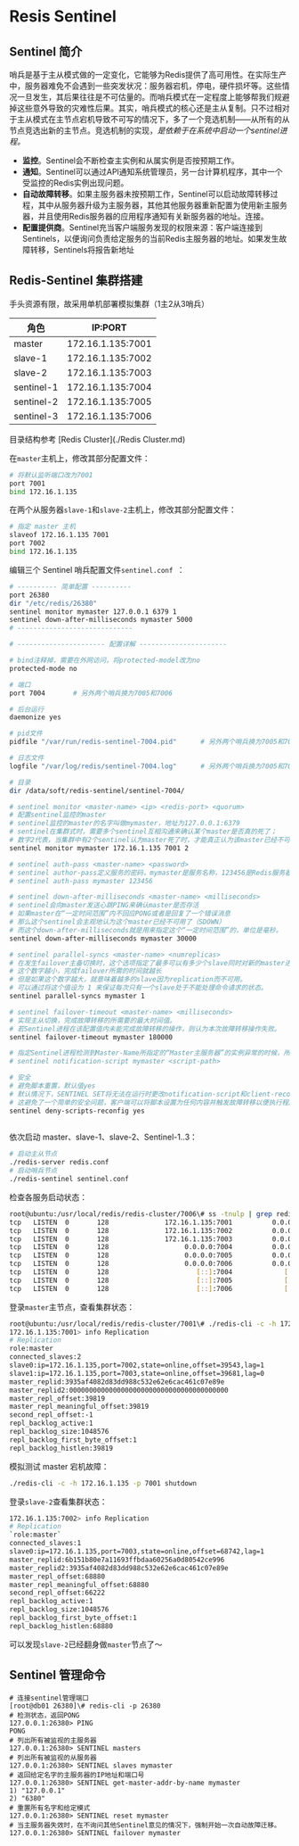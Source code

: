 # Resis Sentinel    

## Sentinel 简介

哨兵是基于主从模式做的一定变化，它能够为Redis提供了高可用性。在实际生产中，服务器难免不会遇到一些突发状况：服务器宕机，停电，硬件损坏等。这些情况一旦发生，其后果往往是不可估量的。而哨兵模式在一定程度上能够帮我们规避掉这些意外导致的灾难性后果。其实，哨兵模式的核心还是主从复制。只不过相对于主从模式在主节点宕机导致不可写的情况下，多了一个竞选机制——从所有的从节点竞选出新的主节点。竞选机制的实现，*是依赖于在系统中启动一个sentinel进程。*

- **监控**。Sentinel会不断检查主实例和从属实例是否按预期工作。
- **通知**。Sentinel可以通过API通知系统管理员，另一台计算机程序，其中一个受监控的Redis实例出现问题。
- **自动故障转移**。如果主服务器未按预期工作，Sentinel可以启动故障转移过程，其中从服务器升级为主服务器，其他其他服务器重新配置为使用新主服务器，并且使用Redis服务器的应用程序通知有关新服务器的地址。连接。
- **配置提供商**。Sentinel充当客户端服务发现的权限来源：客户端连接到Sentinels，以便询问负责给定服务的当前Redis主服务器的地址。如果发生故障转移，Sentinels将报告新地址

## Redis-Sentinel 集群搭建

手头资源有限，故采用单机部署模拟集群（1主2从3哨兵）

| 角色       | IP:PORT           |
| ---------- | ----------------- |
| master     | 172.16.1.135:7001 |
| slave-1    | 172.16.1.135:7002 |
| slave-2    | 172.16.1.135:7003 |
| sentinel-1 | 172.16.1.135:7004 |
| sentinel-2 | 172.16.1.135:7005 |
| sentinel-3 | 172.16.1.135:7006 |

目录结构参考 [Redis Cluster](./Redis Cluster.md)

在`master`主机上，修改其部分配置文件：

```bash
# 将默认监听端口改为7001
port 7001
bind 172.16.1.135
```

在两个从服务器`slave-1`和`slave-2`主机上，修改其部分配置文件：

```bash
# 指定 master 主机
slaveof 172.16.1.135 7001
port 7002
bind 172.16.1.135
```

编辑三个 Sentinel 哨兵配置文件`sentinel.conf `：

```bash
# ---------- 简单配置 ----------
port 26380
dir "/etc/redis/26380"
sentinel monitor mymaster 127.0.0.1 6379 1
sentinel down-after-milliseconds mymaster 5000
# -----------------------------

# ---------------------- 配置详解 ----------------------

# bind注释掉，需要在外网访问，将protected-model改为no
protected-mode no

# 端口
port 7004		# 另外两个哨兵换为7005和7006

# 后台运行
daemonize yes

# pid文件
pidfile "/var/run/redis-sentinel-7004.pid"		# 另外两个哨兵换为7005和7006

# 日志文件
logfile "/var/log/redis/sentinel-7004.log"		# 另外两个哨兵换为7005和7006

# 目录
dir /data/soft/redis-sentinel/sentinel-7004/

# sentinel monitor <master-name> <ip> <redis-port> <quorum>
# 配置sentinel监控的master
# sentinel监控的master的名字叫做mymaster，地址为127.0.0.1:6379
# sentinel在集群式时，需要多个sentinel互相沟通来确认某个master是否真的死了；
# 数字2代表，当集群中有2个sentinel认为master死了时，才能真正认为该master已经不可用了。
sentinel monitor mymaster 172.16.1.135 7001 2

# sentinel auth-pass <master-name> <password>
# sentinel author-pass定义服务的密码，mymaster是服务名称，123456是Redis服务器密码
# sentinel auth-pass mymaster 123456

# sentinel down-after-milliseconds <master-name> <milliseconds>
# sentinel会向master发送心跳PING来确认master是否存活
# 如果master在“一定时间范围”内不回应PONG或者是回复了一个错误消息
# 那么这个sentinel会主观地认为这个master已经不可用了（SDOWN）
# 而这个down-after-milliseconds就是用来指定这个“一定时间范围”的，单位是毫秒。
sentinel down-after-milliseconds mymaster 30000

# sentinel parallel-syncs <master-name> <numreplicas>
# 在发生failover主备切换时，这个选项指定了最多可以有多少个slave同时对新的master进行同步
# 这个数字越小，完成failover所需的时间就越长
# 但是如果这个数字越大，就意味着越多的slave因为replication而不可用。
# 可以通过将这个值设为 1 来保证每次只有一个slave处于不能处理命令请求的状态。
sentinel parallel-syncs mymaster 1

# sentinel failover-timeout <master-name> <milliseconds>
# 实现主从切换，完成故障转移的所需要的最大时间值。
# 若Sentinel进程在该配置值内未能完成故障转移的操作，则认为本次故障转移操作失败。
sentinel failover-timeout mymaster 180000

# 指定Sentinel进程检测到Master-Name所指定的“Master主服务器”的实例异常的时候，所要调用的报警脚本。
# sentinel notification-script mymaster <script-path>

# 安全
# 避免脚本重置，默认值yes
# 默认情况下，SENTINEL SET将无法在运行时更改notification-script和client-reconfig-script。
# 这避免了一个简单的安全问题，客户端可以将脚本设置为任何内容并触发故障转移以便执行程序。
sentinel deny-scripts-reconfig yes
                                                                                          
```

依次启动 master、slave-1、slave-2、Sentinel-1..3：

```bash
# 启动主从节点
./redis-server redis.conf
# 启动哨兵节点
./redis-sentinel sentinel.conf
```

检查各服务启动状态：

```bash
root@ubuntu:/usr/local/redis/redis-cluster/7006\# ss -tnulp | grep redis
tcp   LISTEN  0       128              172.16.1.135:7001          0.0.0.0:*      users:(("redis-server",pid=3474,fd=6))                                         
tcp   LISTEN  0       128              172.16.1.135:7002          0.0.0.0:*      users:(("redis-server",pid=3481,fd=6))                                         
tcp   LISTEN  0       128              172.16.1.135:7003          0.0.0.0:*      users:(("redis-server",pid=3490,fd=6))                                         
tcp   LISTEN  0       128                   0.0.0.0:7004          0.0.0.0:*      users:(("redis-sentinel",pid=3549,fd=7))                                       
tcp   LISTEN  0       128                   0.0.0.0:7005          0.0.0.0:*      users:(("redis-sentinel",pid=3557,fd=7))                                       
tcp   LISTEN  0       128                   0.0.0.0:7006          0.0.0.0:*      users:(("redis-sentinel",pid=3563,fd=7))                                       
tcp   LISTEN  0       128                      [::]:7004             [::]:*      users:(("redis-sentinel",pid=3549,fd=6))                                       
tcp   LISTEN  0       128                      [::]:7005             [::]:*      users:(("redis-sentinel",pid=3557,fd=6))                                       
tcp   LISTEN  0       128                      [::]:7006             [::]:*      users:(("redis-sentinel",pid=3563,fd=6))                                       
```

登录`master`主节点，查看集群状态：

```bash
root@ubuntu:/usr/local/redis/redis-cluster/7001\# ./redis-cli -c -h 172.16.1.135 -p 7001
172.16.1.135:7001> info Replication
# Replication
role:master
connected_slaves:2
slave0:ip=172.16.1.135,port=7002,state=online,offset=39543,lag=1
slave1:ip=172.16.1.135,port=7003,state=online,offset=39681,lag=0
master_replid:3935af4082d83dd988c532e62e6cac461c07e89e
master_replid2:0000000000000000000000000000000000000000
master_repl_offset:39819
master_repl_meaningful_offset:39819
second_repl_offset:-1
repl_backlog_active:1
repl_backlog_size:1048576
repl_backlog_first_byte_offset:1
repl_backlog_histlen:39819
```

模拟测试 master 宕机故障：

```bash
./redis-cli -c -h 172.16.1.135 -p 7001 shutdown
```

登录`slave-2`查看集群状态：

```bash
172.16.1.135:7002> info Replication
# Replication
`role:master`
connected_slaves:1
slave0:ip=172.16.1.135,port=7003,state=online,offset=68742,lag=1
master_replid:6b151b80e7a11693ffbdaa60256a0d80542ce996
master_replid2:3935af4082d83dd988c532e62e6cac461c07e89e
master_repl_offset:68880
master_repl_meaningful_offset:68880
second_repl_offset:66222
repl_backlog_active:1
repl_backlog_size:1048576
repl_backlog_first_byte_offset:1
repl_backlog_histlen:68880
```

可以发现`slave-2`已经翻身做`master`节点了～

## Sentinel 管理命令

```shell
# 连接sentinel管理端口
[root@db01 26380]\# redis-cli -p 26380
# 检测状态，返回PONG
127.0.0.1:26380> PING
PONG
# 列出所有被监视的主服务器
127.0.0.1:26380> SENTINEL masters
# 列出所有被监视的从服务器
127.0.0.1:26380> SENTINEL slaves mymaster
# 返回给定名字的主服务器的IP地址和端口号
127.0.0.1:26380> SENTINEL get-master-addr-by-name mymaster
1) "127.0.0.1"
2) "6380"
# 重置所有名字和给定模式
127.0.0.1:26380> SENTINEL reset mymaster
# 当主服务器失效时，在不询问其他Sentinel意见的情况下，强制开始一次自动故障迁移。
127.0.0.1:26380> SENTINEL failover mymaster
```